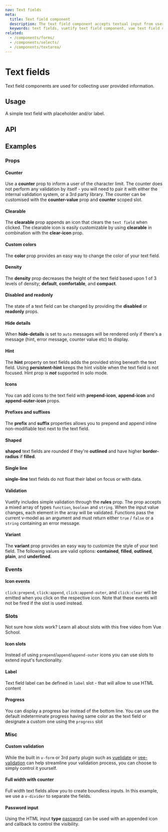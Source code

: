 ```yaml
---
nav: Text fields
meta:
  title: Text field component
  description: The text field component accepts textual input from users.
  keywords: text fields, vuetify text field component, vue text field component
related:
  - /components/forms/
  - /components/selects/
  - /components/textarea/
---
```


# Text fields

Text field components are used for collecting user provided information.

<entry />

## Usage

A simple text field with placeholder and/or label.

<example file="v-text-field/usage" />

## API

<api-inline />

## Examples

### Props

#### Counter

Use a **counter** prop to inform a user of the character limit. The counter does not perform any validation by itself - you will need to pair it with either the internal validation system, or a 3rd party library. The counter can be customised with the **counter-value** prop and **counter** scoped slot.

<example file="v-text-field/prop-counter" />

#### Clearable

The **clearable** prop appends an icon that clears the `text field` when clicked. The clearable icon is easily customizable by using **clearable** in combination with the **clear-icon** prop.

<example file="v-text-field/prop-clearable" />

#### Custom colors

The **color** prop provides an easy way to change the color of your text field.

<example file="v-text-field/prop-custom-colors" />

#### Density

The **density** prop decreases the height of the text field based upon 1 of 3 levels of density; **default**, **comfortable**, and **compact**.

<example file="v-text-field/prop-dense" />

#### Disabled and readonly

The state of a text field can be changed by providing the **disabled** or **readonly** props.

<example file="v-text-field/prop-disabled-and-readonly" />

#### Hide details

When **hide-details** is set to `auto` messages will be rendered only if there's a message (hint, error message, counter value etc) to display.

<example file="v-text-field/prop-hide-details" />

#### Hint

The **hint** property on text fields adds the provided string beneath the text field. Using **persistent-hint** keeps the hint visible when the text field is not focused. Hint prop is _**not**_ supported in solo mode.

<example file="v-text-field/prop-hint" />

#### Icons

You can add icons to the text field with **prepend-icon**, **append-icon** and **append-outer-icon** props.

<example file="v-text-field/prop-icon" />

#### Prefixes and suffixes

The **prefix** and **suffix** properties allows you to prepend and append inline non-modifiable text next to the text field.

<example file="v-text-field/prop-prefixes-and-suffixes" />

#### Shaped

**shaped** text fields are rounded if they're **outlined** and have higher **border-radius** if **filled**.

<example file="v-text-field/prop-shaped" />

#### Single line

**single-line** text fields do not float their label on focus or with data.

<example file="v-text-field/prop-single-line" />

#### Validation

Vuetify includes simple validation through the **rules** prop. The prop accepts a mixed array of types `function`, `boolean` and `string`. When the input value changes, each element in the array will be validated. Functions pass the current v-model as an argument and must return either `true` / `false` or a `string` containing an error message.

<example file="v-text-field/prop-validation" />

#### Variant

The **variant** prop provides an easy way to customize the style of your text field. The following values are valid options: **contained**, **filled**, **outlined**, **plain**, and **underlined**.

<example file="v-text-field/prop-variant" />

### Events

#### Icon events

`click:prepend`, `click:append`, `click:append-outer`, and `click:clear` will be emitted when you click on the respective icon. Note that these events will not be fired if the slot is used instead.

<example file="v-text-field/event-icons" />

### Slots

<vue-school-ad href="https://vueschool.io/lessons/vue-3-component-slots?friend=vuetify" title="Vue School - Free Slots Video Tutorial" >
Not sure how slots work? Learn all about slots with this free video from Vue School.
</vue-school-ad>

#### Icon slots

Instead of using `prepend`/`append`/`append-outer` icons you can use slots to extend input's functionality.

<example file="v-text-field/slot-icons" />

#### Label

Text field label can be defined in `label` slot - that will allow to use HTML content

<example file="v-text-field/slot-label" />

#### Progress

You can display a progress bar instead of the bottom line. You can use the default indeterminate progress having same color as the text field or designate a custom one using the `progress` slot

<example file="v-text-field/slot-progress" />

### Misc

#### Custom validation

While the built in `v-form` or 3rd party plugin such as [vuelidate](https://github.com/monterail/vuelidate) or [vee-validation](https://github.com/logaretm/vee-validate) can help streamline your validation process, you can choose to simply control it yourself.

<example file="v-text-field/misc-custom-validation" />

#### Full width with counter

Full width text fields allow you to create boundless inputs. In this example, we use a `v-divider` to separate the fields.

<example file="v-text-field/misc-full-width-with-counter" />

#### Password input

Using the HTML input **type** [password](https://developer.mozilla.org/en-US/docs/Web/HTML/Element/input/password) can be used with an appended icon and callback to control the visibility.

<example file="v-text-field/misc-password" />

<backmatter />
